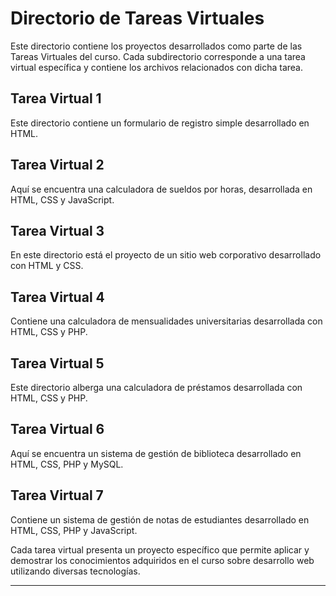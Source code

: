 # Directorio de Tareas Virtuales

Este directorio contiene los proyectos desarrollados como parte de las Tareas Virtuales del curso. Cada subdirectorio corresponde a una tarea virtual específica y contiene los archivos relacionados con dicha tarea.

## Tarea Virtual 1

Este directorio contiene un formulario de registro simple desarrollado en HTML.

## Tarea Virtual 2

Aquí se encuentra una calculadora de sueldos por horas, desarrollada en HTML, CSS y JavaScript.

## Tarea Virtual 3

En este directorio está el proyecto de un sitio web corporativo desarrollado con HTML y CSS.

## Tarea Virtual 4

Contiene una calculadora de mensualidades universitarias desarrollada con HTML, CSS y PHP.

## Tarea Virtual 5

Este directorio alberga una calculadora de préstamos desarrollada con HTML, CSS y PHP.

## Tarea Virtual 6

Aquí se encuentra un sistema de gestión de biblioteca desarrollado en HTML, CSS, PHP y MySQL.

## Tarea Virtual 7

Contiene un sistema de gestión de notas de estudiantes desarrollado en HTML, CSS, PHP y JavaScript.

Cada tarea virtual presenta un proyecto específico que permite aplicar y demostrar los conocimientos adquiridos en el curso sobre desarrollo web utilizando diversas tecnologías.

---

